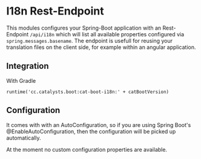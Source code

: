# I18n Rest-Endpoint

This modules configures your Spring-Boot application with an Rest-Endpoint `/api/i18n` which will list all available properties configured via `spring.messages.basename`.
The endpoint is usefull for reusing your translation files on the client side, for example within an angular application.

## Integration

With Gradle

```
runtime('cc.catalysts.boot:cat-boot-i18n:' + catBootVersion)
```

## Configuration

It comes with with an AutoConfiguration,
so if you are using Spring Boot's @EnableAutoConfiguration, then the configuration will be picked up automatically.

At the moment no custom configuration properties are available.